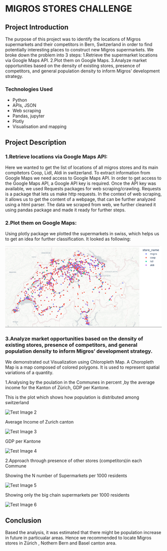 # MIGROS STORES CHALLENGE

## Project Introduction
   The purpose of this project was to identify the locations of Migros supermarkets and their competitors in Bern, Switzerland in order to find potentially interesting places to construct new Migros supermarkets. We broke down the problem into 3 steps:
    1.Retrieve the supermarket locations via Google Maps API.
    2.Plot them on Google Maps.
    3.Analyze market opportunities based on the density of existing stores, presence of competitors, and general population density to inform Migros’ development strategy.

### Technologies Used
* Python
* APIs, JSON
* Web scraping
* Pandas, jupyter
* Plotly
* Visualisation and mapping

## Project Description

### 1.Retrieve locations via Google Maps API:
   Here we wanted to get the list of locations of all migros stores and its main compitetors Coop, Lidl, Aldi in switzerland. To extract information from Google Maps we need access to Google Maps API. In order to get access to the Google Maps API, a Google API key is required. 
    Once the API key was available, we used Requests packages for web scraping/crawling. Requests is a package that lets us make http requests. In the context of web scraping, it allows us to get the content of a webpage, that can be further analyzed using a html parser.
    The data we scraped from web, we further cleaned it using pandas package and made it ready for further steps.
    
### 2.Plot them on Google Maps:
   Using plotly package we plotted the supermarkets in swiss, which helps us to get an idea for further classification.
    It looked as following:

![Test Image 1](reports/img/stores.jpg)

    
### 3.Analyze market opportunities based on the density of existing stores, presence of competitors, and general population density to inform Migros’ development strategy.

We demonstrated out Visualization using Chloropleth Map. A Choropleth Map is a map composed of colored polygons. It is used to represent spatial variations of a quantity. 
   
   1.Analysing by the poulation in the Communes in percent ,by the average income for the Kanton of Zürich, GDP per Kantone.
   
   This is the plot which shows how population is distributed among switzerland

![Test Image 2](reports/img/population_density.jpg)
   
   Average Income of Zurich canton 

![Test Image 3](reports/img/avg_income_Zurich.jpg)
   
   GDP per Kantone 

![Test Image 4](reports/img/GDP_per_canton.jpg)  
  
   2.Approach through presence of other stores (competitors)in each Commune
   
   Showing the N number of Supermarkets per 1000 residents

![Test Image 5](reports/img/asm.jpg)
   
   Showing only the big chain supermarkets per 1000 residents

![Test Image 6](reports/img/bsm.jpg)

## Conclusion
   Based the analysis, it was estimated that there might be population increase in future in particualar areas. Hence we recommended to locate Migros stores in Zürich , Nothern Bern and Basel canton area.



